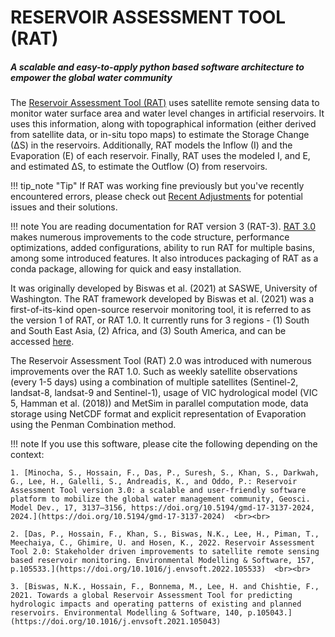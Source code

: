 # RESERVOIR ASSESSMENT TOOL (RAT)

<h5>A scalable and easy-to-apply python based software architecture to empower the global water community</h5>

The [Reservoir Assessment Tool (RAT)](https://depts.washington.edu/saswe/rat) uses satellite remote sensing data to monitor water surface area and water level changes in artificial reservoirs. It uses this information, along with topographical information (either derived from satellite data, or in-situ topo maps) to estimate the Storage Change (∆S) in the reservoirs. Additionally, RAT models the Inflow (I) and the Evaporation (E) of each reservoir. Finally, RAT uses the modeled I, and E, and estimated ∆S, to estimate the Outflow (O) from reservoirs.

!!! tip_note "Tip"
    If RAT was working fine previously but you've recently encountered errors, please check out [Recent Adjustments](../../Development/RecentAdjustments) for potential issues and their solutions.

!!! note
    You are reading documentation for RAT version 3 (RAT-3). [RAT 3.0](https://doi.org/10.5194/gmd-17-3137-2024) makes numerous improvements to the code structure, performance optimizations, added configurations, ability to run RAT for multiple basins, among some introduced features. It also introduces packaging of RAT as a conda package, allowing for quick and easy installation.

It was originally developed by Biswas et al. (2021) at SASWE, University of Washington. The RAT framework developed by Biswas et al. (2021) was a first-of-its-kind open-source reservoir monitoring tool, it is referred to as the version 1 of RAT, or RAT 1.0. It currently runs for 3 regions - (1) South and South East Asia, (2) Africa, and (3) South America, and can be accessed [here](http://depts.washington.edu/saswe/rat_retired).

The Reservoir Assessment Tool (RAT) 2.0 was introduced with numerous improvements over the RAT 1.0. Such as weekly satellite observations (every 1-5 days) using a combination of multiple satellites (Sentinel-2, landsat-8, landsat-9 and Sentinel-1), usage of VIC hydrological model (VIC 5, Hamman et al. (2018)) and MetSim in parallel computation mode, data storage using NetCDF format and explicit representation of Evaporation using the Penman Combination method.

!!! note
    If you use this software, please cite the following depending on the context:

    1. [Minocha, S., Hossain, F., Das, P., Suresh, S., Khan, S., Darkwah, G., Lee, H., Galelli, S., Andreadis, K., and Oddo, P.: Reservoir Assessment Tool version 3.0: a scalable and user-friendly software platform to mobilize the global water management community, Geosci. Model Dev., 17, 3137–3156, https://doi.org/10.5194/gmd-17-3137-2024, 2024.](https://doi.org/10.5194/gmd-17-3137-2024)  <br><br>

    2. [Das, P., Hossain, F., Khan, S., Biswas, N.K., Lee, H., Piman, T., Meechaiya, C., Ghimire, U. and Hosen, K., 2022. Reservoir Assessment Tool 2.0: Stakeholder driven improvements to satellite remote sensing based reservoir monitoring. Environmental Modelling & Software, 157, p.105533.](https://doi.org/10.1016/j.envsoft.2022.105533)  <br><br>

    3. [Biswas, N.K., Hossain, F., Bonnema, M., Lee, H. and Chishtie, F., 2021. Towards a global Reservoir Assessment Tool for predicting hydrologic impacts and operating patterns of existing and planned reservoirs. Environmental Modelling & Software, 140, p.105043.](https://doi.org/10.1016/j.envsoft.2021.105043)  

